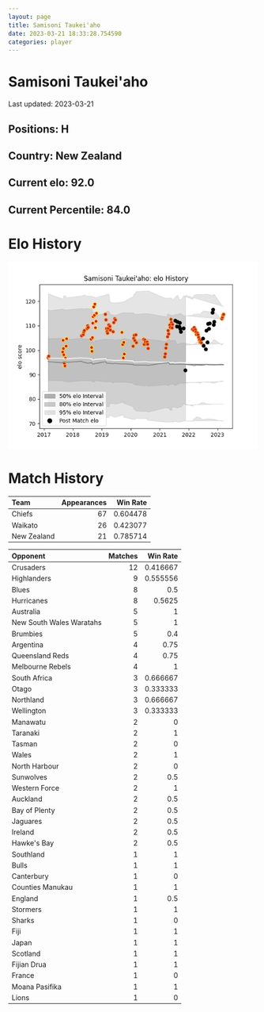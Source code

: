 ```yaml
---  
layout: page  
title: Samisoni Taukei'aho  
date: 2023-03-21 18:33:28.754590  
categories: player  
---
```

# Samisoni Taukei'aho


Last updated: 2023-03-21
## Positions: H

## Country: New Zealand

## Current elo: 92.0

## Current Percentile: 84.0

# Elo History


![elo history](history_SamisoniTaukei'aho.png)
# Match History


| Team        |   Appearances |   Win Rate |
|:------------|--------------:|-----------:|
| Chiefs      |            67 |   0.604478 |
| Waikato     |            26 |   0.423077 |
| New Zealand |            21 |   0.785714 |

| Opponent                 |   Matches |   Win Rate |
|:-------------------------|----------:|-----------:|
| Crusaders                |        12 |   0.416667 |
| Highlanders              |         9 |   0.555556 |
| Blues                    |         8 |   0.5      |
| Hurricanes               |         8 |   0.5625   |
| Australia                |         5 |   1        |
| New South Wales Waratahs |         5 |   1        |
| Brumbies                 |         5 |   0.4      |
| Argentina                |         4 |   0.75     |
| Queensland Reds          |         4 |   0.75     |
| Melbourne Rebels         |         4 |   1        |
| South Africa             |         3 |   0.666667 |
| Otago                    |         3 |   0.333333 |
| Northland                |         3 |   0.666667 |
| Wellington               |         3 |   0.333333 |
| Manawatu                 |         2 |   0        |
| Taranaki                 |         2 |   1        |
| Tasman                   |         2 |   0        |
| Wales                    |         2 |   1        |
| North Harbour            |         2 |   0        |
| Sunwolves                |         2 |   0.5      |
| Western Force            |         2 |   1        |
| Auckland                 |         2 |   0.5      |
| Bay of Plenty            |         2 |   0.5      |
| Jaguares                 |         2 |   0.5      |
| Ireland                  |         2 |   0.5      |
| Hawke's Bay              |         2 |   0.5      |
| Southland                |         1 |   1        |
| Bulls                    |         1 |   1        |
| Canterbury               |         1 |   0        |
| Counties Manukau         |         1 |   1        |
| England                  |         1 |   0.5      |
| Stormers                 |         1 |   1        |
| Sharks                   |         1 |   0        |
| Fiji                     |         1 |   1        |
| Japan                    |         1 |   1        |
| Scotland                 |         1 |   1        |
| Fijian Drua              |         1 |   1        |
| France                   |         1 |   0        |
| Moana Pasifika           |         1 |   1        |
| Lions                    |         1 |   0        |